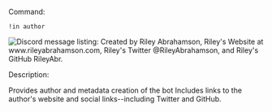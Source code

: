 Command:

`!in author`

![Discord message listing: Created by Riley Abrahamson, Riley's Website at www.rileyabrahamson.com, Riley's Twitter @RileyAbrahamson, and Riley's GitHub RileyAbr.]()

Description:

Provides author and metadata creation of the bot Includes links to the author's website and social links--including Twitter and GitHub.
